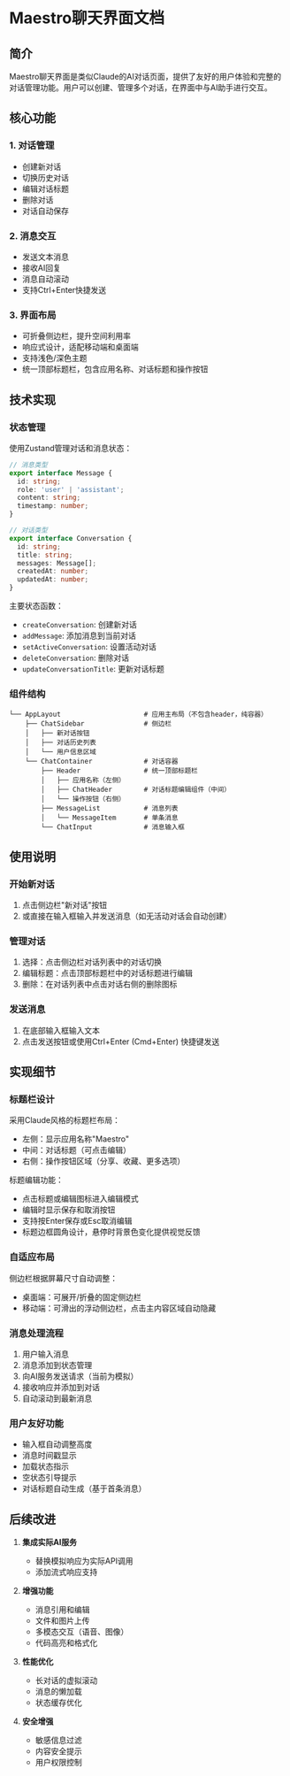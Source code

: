 # Maestro聊天界面文档

## 简介

Maestro聊天界面是类似Claude的AI对话页面，提供了友好的用户体验和完整的对话管理功能。用户可以创建、管理多个对话，在界面中与AI助手进行交互。

## 核心功能

### 1. 对话管理
- 创建新对话
- 切换历史对话
- 编辑对话标题
- 删除对话
- 对话自动保存

### 2. 消息交互
- 发送文本消息
- 接收AI回复
- 消息自动滚动
- 支持Ctrl+Enter快捷发送

### 3. 界面布局
- 可折叠侧边栏，提升空间利用率
- 响应式设计，适配移动端和桌面端
- 支持浅色/深色主题
- 统一顶部标题栏，包含应用名称、对话标题和操作按钮

## 技术实现

### 状态管理

使用Zustand管理对话和消息状态：

```typescript
// 消息类型
export interface Message {
  id: string;
  role: 'user' | 'assistant';
  content: string;
  timestamp: number;
}

// 对话类型
export interface Conversation {
  id: string;
  title: string;
  messages: Message[];
  createdAt: number;
  updatedAt: number;
}
```

主要状态函数：
- `createConversation`: 创建新对话
- `addMessage`: 添加消息到当前对话
- `setActiveConversation`: 设置活动对话
- `deleteConversation`: 删除对话
- `updateConversationTitle`: 更新对话标题

### 组件结构

```
└── AppLayout                     # 应用主布局（不包含header，纯容器）
    ├── ChatSidebar               # 侧边栏
    │   ├── 新对话按钮
    │   ├── 对话历史列表
    │   └── 用户信息区域
    └── ChatContainer             # 对话容器
        ├── Header                # 统一顶部标题栏
        │   ├── 应用名称（左侧）
        │   ├── ChatHeader        # 对话标题编辑组件（中间）
        │   └── 操作按钮（右侧）
        ├── MessageList           # 消息列表
        │   └── MessageItem       # 单条消息
        └── ChatInput             # 消息输入框
```

## 使用说明

### 开始新对话
1. 点击侧边栏"新对话"按钮
2. 或直接在输入框输入并发送消息（如无活动对话会自动创建）

### 管理对话
1. 选择：点击侧边栏对话列表中的对话切换
2. 编辑标题：点击顶部标题栏中的对话标题进行编辑
3. 删除：在对话列表中点击对话右侧的删除图标

### 发送消息
1. 在底部输入框输入文本
2. 点击发送按钮或使用Ctrl+Enter (Cmd+Enter) 快捷键发送

## 实现细节

### 标题栏设计

采用Claude风格的标题栏布局：
- 左侧：显示应用名称"Maestro"
- 中间：对话标题（可点击编辑）
- 右侧：操作按钮区域（分享、收藏、更多选项）

标题编辑功能：
- 点击标题或编辑图标进入编辑模式
- 编辑时显示保存和取消按钮
- 支持按Enter保存或Esc取消编辑
- 标题边框圆角设计，悬停时背景色变化提供视觉反馈

### 自适应布局

侧边栏根据屏幕尺寸自动调整：
- 桌面端：可展开/折叠的固定侧边栏
- 移动端：可滑出的浮动侧边栏，点击主内容区域自动隐藏

### 消息处理流程

1. 用户输入消息
2. 消息添加到状态管理
3. 向AI服务发送请求（当前为模拟）
4. 接收响应并添加到对话
5. 自动滚动到最新消息

### 用户友好功能

- 输入框自动调整高度
- 消息时间戳显示
- 加载状态指示
- 空状态引导提示
- 对话标题自动生成（基于首条消息）

## 后续改进

1. **集成实际AI服务**
   - 替换模拟响应为实际API调用
   - 添加流式响应支持

2. **增强功能**
   - 消息引用和编辑
   - 文件和图片上传
   - 多模态交互（语音、图像）
   - 代码高亮和格式化

3. **性能优化**
   - 长对话的虚拟滚动
   - 消息的懒加载
   - 状态缓存优化

4. **安全增强**
   - 敏感信息过滤
   - 内容安全提示
   - 用户权限控制 